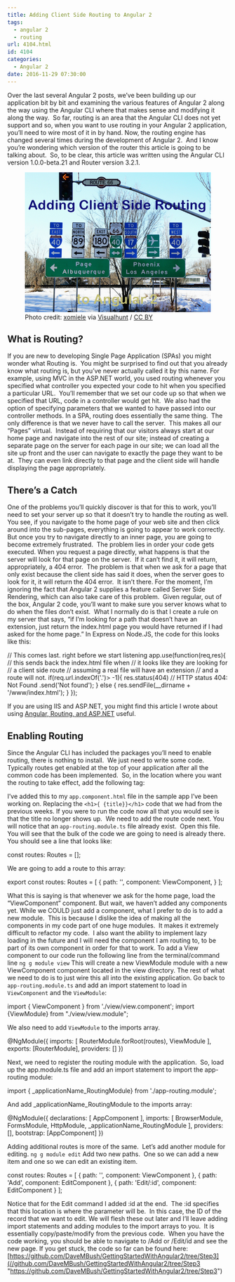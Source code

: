 ```yaml
---
title: Adding Client Side Routing to Angular 2
tags:
  - angular 2
  - routing
url: 4104.html
id: 4104
categories:
  - Angular 2
date: 2016-11-29 07:30:00
---
```


Over the last several Angular 2 posts, we’ve been building up our application bit by bit and examining the various features of Angular 2 along the way using the Angular CLI where that makes sense and modifying it along the way.  So far, routing is an area that the Angular CLI does not yet support and so, when you want to use routing in your Angular 2 application, you’ll need to wire most of it in by hand. Now, the routing engine has changed several times during the development of Angular 2.  And I know you’re wondering which version of the router this article is going to be talking about.  So, to be clear, this article was written using the Angular CLI version 1.0.0-beta.21 and Router version 3.2.1. <figure>![](/uploads/2016/11/image-4.png "Adding Client Side Routing to Angular 2")<figcaption>Photo credit: [xomiele](//www.flickr.com/photos/xomiele/6759264721/) via [Visualhunt](//visualhunt.com/photos/snow/) / [CC BY](//creativecommons.org/licenses/by/2.0/)</figcaption></figure>

<!-- more --> 

What is Routing?
----------------

If you are new to developing Single Page Application (SPAs) you might wonder what Routing is.  You might be surprised to find out that you already know what routing is, but you’ve never actually called it by this name. For example, using MVC in the ASP.NET world, you used routing whenever you specified what controller you expected your code to hit when you specified a particular URL.  You’ll remember that we set our code up so that when we specified that URL, code in a controller would get hit.  We also had the option of specifying parameters that we wanted to have passed into our controller methods. In a SPA, routing does essentially the same thing.  The only difference is that we never have to call the server.  This makes all our “Pages” virtual.  Instead of requiring that our visitors always start at our home page and navigate into the rest of our site; instead of creating a separate page on the server for each page in our site; we can load all the site up front and the user can navigate to exactly the page they want to be at.  They can even link directly to that page and the client side will handle displaying the page appropriately.

There’s a Catch
---------------

One of the problems you’ll quickly discover is that for this to work, you’ll need to set your server up so that it doesn’t try to handle the routing as well. You see, if you navigate to the home page of your web site and then click around into the sub-pages, everything is going to appear to work correctly.  But once you try to navigate directly to an inner page, you are going to become extremely frustrated.  The problem lies in order your code gets executed. When you request a page directly, what happens is that the server will look for that page on the server.  If it can’t find it, it will return, appropriately, a 404 error.  The problem is that when we ask for a page that only exist because the client side has said it does, when the server goes to look for it, it will return the 404 error.  It isn’t there. For the moment, I’m ignoring the fact that Angular 2 supplies a feature called Server Side Rendering, which can also take care of this problem.  Given regular, out of the box, Angular 2 code, you’ll want to make sure you server knows what to do when the files don’t exist.  What I normally do is that I create a rule on my server that says, “if I’m looking for a path that doesn’t have an extension, just return the index.html page you would have returned if I had asked for the home page.” In Express on Node.JS, the code for this looks like this:

// This comes last.  right before we start listening
app.use(function(req,res){
    // this sends back the index.html file when
    // it looks like they are looking for
    // a client side route
    // assuming a real file will have an extension
    // and a route will not.
    if(req.url.indexOf('.')\> -1){
        res.status(404)        // HTTP status 404: Not Found
            .send('Not found');
    }
    else {
        res.sendFile(__dirname + '/www/index.html');
    }
});

If you are using IIS and ASP.NET, you might find this article I wrote about using [Angular, Routing, and ASP.NET](/asp-net-angular-js-html5mode/) useful.

Enabling Routing
----------------

Since the Angular CLI has included the packages you’ll need to enable routing, there is nothing to install.  We just need to write some code. Typically routes get enabled at the top of your application after all the common code has been implemented.  So, in the location where you want the routing to take effect, add the following tag:

<router-outlet></router-outlet>

I’ve added this to my `app.component.html` file in the sample app I’ve been working on. Replacing the `<h1>{ {title}}</h1>` code that we had from the previous weeks. If you were to run the code now all that you would see is that the title no longer shows up.  We need to add the route code next. You will notice that an `app-routing.module.ts` file already exist.  Open this file.  You will see that the bulk of the code we are going to need is already there. You should see a line that looks like:

const routes: Routes = \[\];

We are going to add a route to this array:

export const routes: Routes = \[
        {
            path: '',
            component: ViewComponent,
        }
\];

What this is saying is that whenever we ask for the home page, load the “ViewComponent” component. But wait, we haven’t added any components yet. While we COULD just add a component, what I prefer to do is to add a new module.  This is because I dislike the idea of making all the components in my code part of one huge modules.  It makes it extremely difficult to refactor my code.  I also want the ability to implement lazy loading in the future and I will need the component I am routing to, to be part of its own component in order for that to work. To add a View component to our code run the following line from the terminal/command line `ng g module view` This will create a new ViewModule module with a new ViewComponent component located in the view directory. The rest of what we need to do is to just wire this all into the existing application. Go back to `app-routing.module.ts` and add an import statement to load in `ViewComponent` and the `ViewModule`:

import { ViewComponent } from './view/view.component';
import {ViewModule} from "./view/view.module";

We also need to add `ViewModule` to the imports array.

@NgModule({
  imports: \[
    RouterModule.forRoot(routes),
    ViewModule
  \],
  exports: \[RouterModule\],
  providers: \[\]
})

Next, we need to register the routing module with the application.  So, load up the app.module.ts file and add an import statement to import the app-routing module:

import { _applicationName_RoutingModule} from './app-routing.module';

And add _applicationName_RoutingModule to the imports array:

@NgModule({
  declarations: \[
    AppComponent
  \],
  imports: \[
    BrowserModule,
    FormsModule,
    HttpModule,
    _applicationName_RoutingModule
  \],
  providers: \[\],
  bootstrap: \[AppComponent\]
})

Adding additional routes is more of the same.  Let’s add another module for editing. `ng g module edit` Add two new paths.  One so we can add a new item and one so we can edit an existing item.

const routes: Routes = \[
  { path: '',
    component: ViewComponent
  },
  { path: 'Add',
    component: EditComponent
  },
  { path: 'Edit/:id',
    component: EditComponent
  }
\];

Notice that for the Edit command I added :id at the end.  The :id specifies that this location is where the parameter will be.  In this case, the ID of the record that we want to edit. We will flesh these out later and I’ll leave adding import statements and adding modules to the import arrays to you.  It is essentially copy/paste/modify from the previous code.  When you have the code working, you should be able to navigate to /Add or /Edit/id and see the new page. If you get stuck, the code so far can be found here: [https://github.com/DaveMBush/GettingStartedWithAngular2/tree/Step3](//github.com/DaveMBush/GettingStartedWithAngular2/tree/Step3 "https://github.com/DaveMBush/GettingStartedWithAngular2/tree/Step3")
